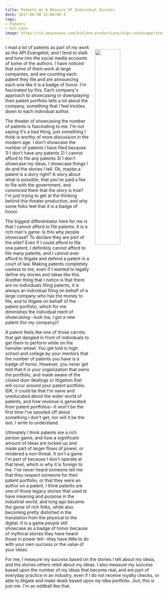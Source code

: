 ```yaml
---
title: Patents As A Measure Of Individual Success
date: 2017-06-08 12:00:00 Z
tags:
- Patents
- Kin Lane
image: https://s3.amazonaws.com/kinlane-productions/algo-rotoscope/stories/raven-fence.jpg
---
```


<p><img src="https://s3.amazonaws.com/kinlane-productions/algo-rotoscope/stories/raven-fence.jpg" align="right" width="40%" style="padding: 15px;" /></p>I read a lot of patents as part of my work as the API Evangelist, and I tend to stalk and tune into the social media accounts of some of the authors. I have noticed that some of them work at large companies, and are counting each patent they file and are announcing each one like it is a badge of honor. I'm fascinated by this. Each company's approach to showcasing or downplaying their patent portfolio tells a lot about the company, something that I feel trickles down to each individual author.

The theater of showcasing the number of patents is fascinating to me. I'm not saying it's a bad thing, just something I think is worthy of more discussion in the modern age. I don't showcase the number of patents I have filed because 1) I don't have any patents 2) I cannot afford to file any patents 3) I don't showcase my ideas, I showcase things I do and the stories I tell. Ok, maybe a patent is a story right? A story about what is possible, that you've paid a fee to file with the government, and convinced them that the story is true? I'm just trying to get at the thinking behind this theater production, and why some folks feel that it is a badge of honor.

The biggest differentiator here for me is that I cannot afford to file patents. It is a rich man's game. Is this why people showcase? To declare they are part of the elite?
 Even if I could afford to file one patent, I definitely cannot afford to file many patents, and I cannot ever afford to litigate and defend a patent in a court of law. Making patents completely useless to me, even if I wanted to legally define my stories and ideas like this. Another thing that I notice is that there are no individuals filing patents, it is always an individual filing on behalf of a large company who has the money to file, and to litigate on behalf of the patent portfolio, which for me diminishes the individual merit of showcasing--look ma, I got a new patent (for my company)!!

A patent feels like one of those carrots that get dangled in front of individuals to get them to perform while on the hamster wheel. You get told in high school and college by your mentors that the number of patents you have is a badge of honor. However, you never get told that it is your organization that owns the portfolio, and made aware of the closed door dealings or litigation that will occur around your patent portfolio. IDK, it could be that I'm naive and uneducated about the wider world of patents, and how revenue is generated from patent portfolios--it won't be the first time I've spouted off about something I don't get, nor will it be the last. I write to understand.

Ultimately I think patents are a rich person game, and how a significant amount of ideas are locked up and made part of larger flows of power, or rendered a non-threat. It isn't a game I'm part of because I don't operate at that level, which is why it is foreign to me. I've never heard someone tell me that they respect someone for their patent portfolio, or that they were an author on a patent. I think patents are one of those legacy stories that used to have meaning and purpose in the industrial world, and long ago became the game of rich folks, while also becoming pretty distorted in the translation from the physical to the digital. It is a game people still showcase as a badge of honor because of mythical stories they have heard those in power tell--they have little to do with your own success or the value of your ideas. 

For me, I measure my success based on the stories I tell about my ideas, and the stories others retell about my ideas. I also measure my success based upon the number of my ideas that become real, and are part of everyday practice in an industry, even if I do not receive royalty checks, or able to litigate and make deals based upon my idea portfolio...but, this is just me. I'm an oddball like that.